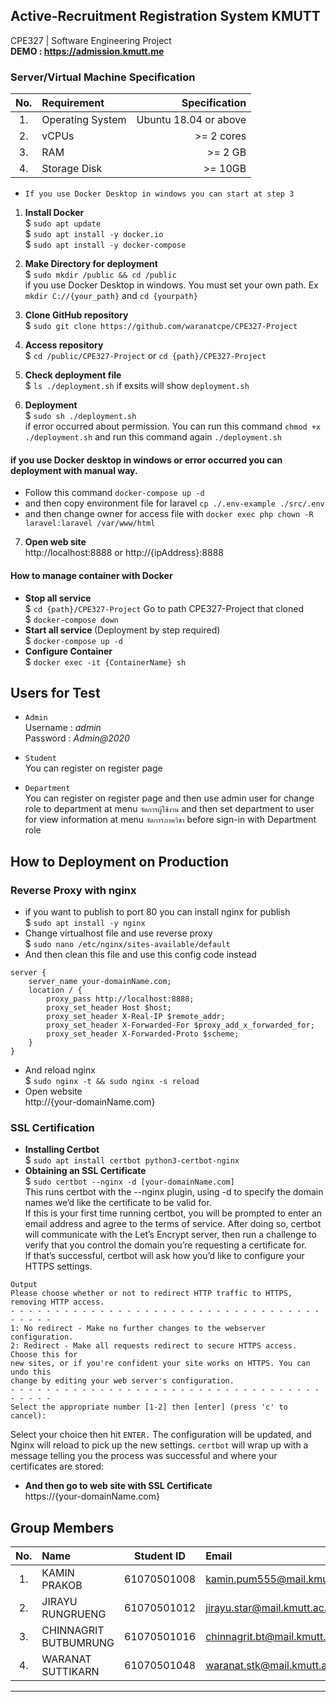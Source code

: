 
## Active-Recruitment Registration System KMUTT
CPE327 | Software Engineering Project <br/>
<b>DEMO : https://admission.kmutt.me</b><br/>

### Server/Virtual Machine Specification 
| No. | Requirement | Specification |
| :---: | :--- | ---: |
| 1. | Operating System | Ubuntu 18.04 or above |
| 2. | vCPUs | >= 2 cores|
| 3. | RAM | >= 2 GB |
| 4. | Storage Disk | >= 10GB |

- ``` If you use Docker Desktop in windows you can start at step 3 ```

1. <b>Install Docker</b><br/>
$ `sudo apt update` <br/>
$ `sudo apt install -y docker.io` <br/>
$ `sudo apt install -y docker-compose` <br/>

2. <b>Make Directory for deployment</b><br/>
$ `sudo mkdir /public && cd /public` <br/>
if you use Docker Desktop in windows. You must set your own path. Ex `mkdir C://{your_path}` and `cd {yourpath}`

3. <b>Clone GitHub repository </b><br/>
$ `sudo git clone https://github.com/waranatcpe/CPE327-Project`<br/>

4. <b>Access repository</b><br/>
$ `cd /public/CPE327-Project` or `cd {path}/CPE327-Project`<br/>

5. <b>Check deployment file </b><br/>
$ `ls ./deployment.sh` if exsits will show `deployment.sh`<br/> 

6. <b>Deployment</b><br/>
$ `sudo sh ./deployment.sh`<br/>
if error occurred about permission. You can run this command `chmod +x ./deployment.sh` and run this command again `./deployment.sh` <br/>
#### if you use Docker desktop in windows or error occurred you can deployment with manual way. 
- Follow this command `docker-compose up -d` 
- and then copy environment file for laravel `cp ./.env-example ./src/.env` 
- and then change owner for access file with `docker exec php chown -R laravel:laravel /var/www/html`  <br/>

7. <b>Open web site</b><br/>
http://localhost:8888 or http://{ipAddress}:8888<br/>

#### How to manage container with Docker
- <b>Stop all service</b><br/>
  $ `cd {path}/CPE327-Project` Go to path CPE327-Project that cloned<br/>
  $ `docker-compose down`<br/>
- <b>Start all service </b>(Deployment by step required)<br/>
  $ `docker-compose up -d`<br/>
- <b>Configure Container</b><br/>
  $ `docker exec -it {ContainerName} sh` <br/>

## Users for Test
- `Admin`<br/>
   Username : <i>admin</i> <br/>
   Password : <i>Admin@2020</i> <br/>

- `Student`<br/>
   You can register on register page<br/>

- `Department`<br/>
   You can register on register page and then use admin user for change role to department at menu `จัดการผู้ใช้งาน` and then set department to user for view information at menu `จัดการภาควิชา` before sign-in with Department role

## How to Deployment on Production 
### Reverse Proxy with nginx
- if you want to publish to port 80 you can install nginx for publish<br/>
   $ `sudo apt install -y nginx` <br/>
- Change virtualhost file and use reverse proxy<br/>
   $ `sudo nano /etc/nginx/sites-available/default `<br/>
- And then clean this file and use this config code instead<br/>
```
server { 
    server_name your-domainName.com; 
    location / { 
        proxy_pass http://localhost:8888; 
        proxy_set_header Host $host; 
        proxy_set_header X-Real-IP $remote_addr; 
        proxy_set_header X-Forwarded-For $proxy_add_x_forwarded_for; 
        proxy_set_header X-Forwarded-Proto $scheme; 
    } 
} 
```
- And reload nginx <br/>
   $ `sudo nginx -t && sudo nginx -s reload` <br/>
- Open website<br/>
   http://{your-domainName.com}<br/>
   
### SSL Certification
- <b>Installing Certbot</b> <br/>
   $ `sudo apt install certbot python3-certbot-nginx` <br/>
- <b>Obtaining an SSL Certificate</b><br/>
   $ `sudo certbot --nginx -d [your-domainName.com]`<br/>
This runs certbot with the --nginx plugin, using -d to specify the domain names we’d like the certificate to be valid for.<br/>
If this is your first time running certbot, you will be prompted to enter an email address and agree to the terms of service. After doing so, certbot will communicate with the Let’s Encrypt server, then run a challenge to verify that you control the domain you’re requesting a certificate for.<br/>
If that’s successful, certbot will ask how you’d like to configure your HTTPS settings.<br/>
```
Output
Please choose whether or not to redirect HTTP traffic to HTTPS, removing HTTP access.
- - - - - - - - - - - - - - - - - - - - - - - - - - - - - - - - - - - - - - - -
1: No redirect - Make no further changes to the webserver configuration.
2: Redirect - Make all requests redirect to secure HTTPS access. Choose this for
new sites, or if you're confident your site works on HTTPS. You can undo this
change by editing your web server's configuration.
- - - - - - - - - - - - - - - - - - - - - - - - - - - - - - - - - - - - - - - -
Select the appropriate number [1-2] then [enter] (press 'c' to cancel):
```
Select your choice then hit `ENTER.` The configuration will be updated, and Nginx will reload to pick up the new settings. `certbot` will wrap up with a message telling you the process was successful and where your certificates are stored:<br/>

- <b>And then go to web site with SSL Certificate</b> <br/>
   https://{your-domainName.com}
   

## Group Members
| No. | Name | Student ID | Email |
| :---: | :--- | :---: | :--- |
| 1. | KAMIN PRAKOB | 61070501008 | kamin.pum555@mail.kmutt.ac.th | 
| 2. | JIRAYU RUNGRUENG | 61070501012 | jirayu.star@mail.kmutt.ac.th | 
| 3. | CHINNAGRIT BUTBUMRUNG | 61070501016 | chinnagrit.bt@mail.kmutt.ac.th |
| 4. | WARANAT SUTTIKARN | 61070501048 | waranat.stk@mail.kmutt.ac.th | 

<hr>
